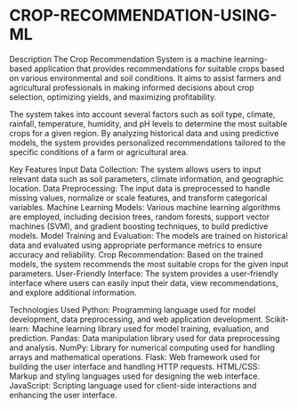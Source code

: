 # CROP-RECOMMENDATION-USING-ML
Description
The Crop Recommendation System is a machine learning-based application that provides recommendations for suitable crops based on various environmental and soil conditions. It aims to assist farmers and agricultural professionals in making informed decisions about crop selection, optimizing yields, and maximizing profitability.

The system takes into account several factors such as soil type, climate, rainfall, temperature, humidity, and pH levels to determine the most suitable crops for a given region. By analyzing historical data and using predictive models, the system provides personalized recommendations tailored to the specific conditions of a farm or agricultural area.

Key Features
Input Data Collection: The system allows users to input relevant data such as soil parameters, climate information, and geographic location. Data Preprocessing: The input data is preprocessed to handle missing values, normalize or scale features, and transform categorical variables. Machine Learning Models: Various machine learning algorithms are employed, including decision trees, random forests, support vector machines (SVM), and gradient boosting techniques, to build predictive models. Model Training and Evaluation: The models are trained on historical data and evaluated using appropriate performance metrics to ensure accuracy and reliability. Crop Recommendation: Based on the trained models, the system recommends the most suitable crops for the given input parameters. User-Friendly Interface: The system provides a user-friendly interface where users can easily input their data, view recommendations, and explore additional information.

Technologies Used
Python: Programming language used for model development, data preprocessing, and web application development. Scikit-learn: Machine learning library used for model training, evaluation, and prediction. Pandas: Data manipulation library used for data preprocessing and analysis. NumPy: Library for numerical computing used for handling arrays and mathematical operations. Flask: Web framework used for building the user interface and handling HTTP requests. HTML/CSS: Markup and styling languages used for designing the web interface. JavaScript: Scripting language used for client-side interactions and enhancing the user interface.
